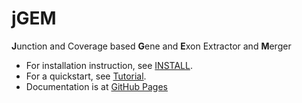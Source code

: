 # jGEM
**J**unction and Coverage based **G**ene and **E**xon Extractor and **M**erger

- For installation instruction, see [INSTALL](doc/install.rst).
- For a quickstart, see [Tutorial](doc/tutorial.ipynb).
- Documentation is at [GitHub Pages](http://kensugino.github.io/jGEM/)